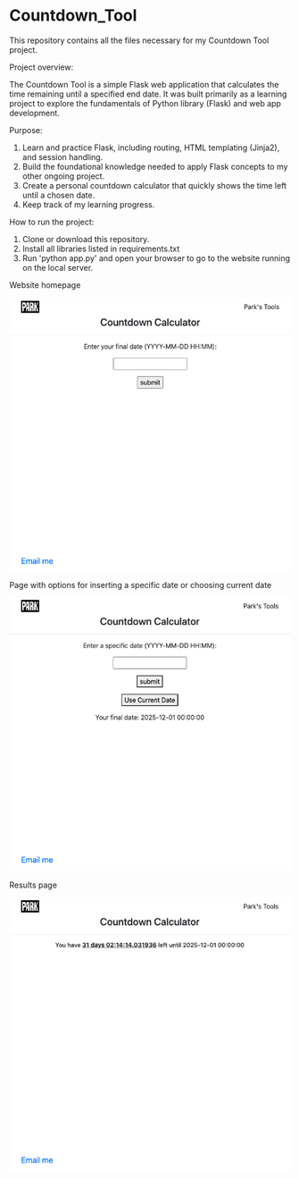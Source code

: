 # Countdown_Tool
This repository contains all the files necessary for my Countdown Tool project.

Project overview:

The Countdown Tool is a simple Flask web application that calculates the time remaining until a specified end date. It was built primarily as a learning project to explore the fundamentals of Python library (Flask) and web app development.

Purpose:
1) Learn and practice Flask, including routing, HTML templating (Jinja2), and session handling.
2) Build the foundational knowledge needed to apply Flask concepts to my other ongoing project.
3) Create a personal countdown calculator that quickly shows the time left until a chosen date.
4) Keep track of my learning progress.

How to run the project:
1) Clone or download this repository.
2) Install all libraries listed in requirements.txt
3) Run 'python app.py' and open your browser to go to the website running on the local server. 

Website homepage

![homepage](homepage.png)


Page with options for inserting a specific date or choosing current date

![specific date page](specific_date.png)


Results page

![results page](result_page.png)
